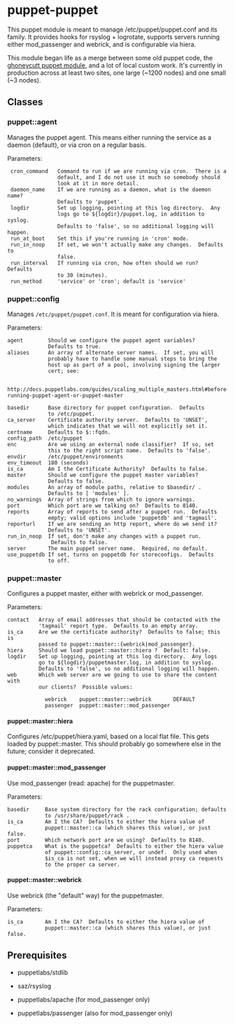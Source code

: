 # puppet-puppet

This puppet module is meant to manage /etc/puppet/puppet.conf and its
family.  It provides hooks for rsyslog + logrotate, supports servers
running either mod\_passenger and webrick, and is configurable via hiera.  

This module began life as a merge between
some old puppet code, the [ghoneycutt puppet
module](https://github.com/ghoneycutt/puppet-module-puppet), and a lot
of local custom work.  It's currently in production across at least two
sites, one large (~1200 nodes) and one small (~3 nodes).

## Classes

### puppet::agent

Manages the puppet agent.  This means either running the service as a
daemon (default), or via cron on a regular basis.

Parameters:

     cron_command   Command to run if we are running via cron.  There is a
                    default, and I do not use it much so somebody should 
                    look at it in more detail.
     daemon_name    If we are running as a daemon, what is the daemon name?
                    Defaults to 'puppet'.
     logdir         Set up logging, pointing at this log directory.  Any
                    logs go to ${logdir}/puppet.log, in addition to syslog.
                    Defaults to 'false', so no additional logging will happen.
     run_at_boot    Set this if you're running in 'cron' mode.
     run_in_noop    If set, we won't actually make any changes.  Defaults to
                    false.
     run_interval   If running via cron, how often should we run?  Defaults
                    to 30 (minutes).
     run_method     'service' or 'cron'; default is 'service'

### puppet::config

Manages `/etc/puppet/puppet.conf`.  It is meant for configuration via hiera.

Parameters:

    agent        Should we configure the puppet agent variables?
                 Defaults to true.
    aliases      An array of alternate server names.  If set, you will
                 probably have to handle some manual steps to bring the
                 host up as part of a pool, involving signing the larger
                 cert; see:
 
                       http://docs.puppetlabs.com/guides/scaling_multiple_masters.html#before-running-puppet-agent-or-puppet-master
 
    basedir      Base directory for puppet configuration.  Defaults
                 to /etc/puppet.
    ca_server    Certificate authority server.  Defaults to 'UNSET',
                 which indicates that we will not explicitly set it.
    certname     Defaults to $::fqdn.
    config_path  /etc/puppet
    enc          Are we using an external node classifier?  If so, set
                 this to the right script name.  Defaults to 'false'.
    envdir       /etc/puppet/environments
    env_timeout  180 (seconds)
    is_ca        Am I the Certificate Authority?  Defaults to false.
    master       Should we configure the puppet master variables?
                 Defaults to false.
    modules      An array of module paths, relative to $basedir/ .
                 Defaults to [ 'modules' ].
    no_warnings  Array of strings from which to ignore warnings.
    port         Which port are we talking on?  Defaults to 8140.
    reports      Array of reports to send after a puppet run.  Defaults
                 empty; valid options include 'puppetdb' and 'tagmail'.
    reporturl    If we are sending an http report, where do we send it?
                 Defaults to 'UNSET'.
    run_in_noop  If set, don't make any changes with a puppet run.
                  Defaults to false.
    server       The main puppet server name.  Required, no default.
    use_puppetdb If set, turns on puppetdb for storeconfigs.  Defaults
                 to off.

### puppet::master

Configures a puppet master, either with webrick or mod\_passenger.

Parameters:

    contact   Array of email addresses that should be contacted with the
              'tagmail' report type.  Defaults to an empty array.
    is_ca     Are we the certificate authority?  Defaults to false; this is
              passed to puppet::master::{webrick|mod_passenger}.
    hiera     Should we load puppet::master::hiera ?  Default: false.
    logdir    Set up logging, pointing at this log directory.  Any logs
              go to ${logdir}/puppetmaster.log, in addition to syslog.
              Defaults to 'false', so no additional logging will happen.
    web       Which web server are we going to use to share the content with
              our clients?  Possible values:
 
                webrick    puppet::master::webrick       DEFAULT
                passenger  puppet::master::mod_passenger

#### puppet::master::hiera

Configures /etc/puppet/hiera.yaml, based on a local flat file.  This gets
loaded by puppet::master.  This should probably go somewhere else in the
future; consider it deprecated.

#### puppet::master::mod\_passenger

Use mod\_passenger (read: apache) for the puppetmaster.  

Parameters:

    basedir     Base system directory for the rack configuration; defaults
                to /usr/share/puppet/rack .
    is_ca       Am I the CA?  Defaults to either the hiera value of
                puppet::master::ca (which shares this value), or just false.
    port        Which network port are we using?  Defaults to 8140.
    puppetca    What is the puppetca?  Defaults to either the hiera value
                of puppet::config::ca_server, or undef.  Only used when
                $is_ca is not set, when we will instead proxy ca requests
                to the proper ca server.

#### puppet::master::webrick

Use webrick (the "default" way) for the puppetmaster.

Parameters:

    is_ca       Am I the CA?  Defaults to either the hiera value of
                puppet::master::ca (which shares this value), or just false.

## Prerequisites

* puppetlabs/stdlib
* saz/rsyslog

* puppetlabs/apache (for mod\_passenger only)
* puppetlabs/passenger (also for mod\_passenger only)
